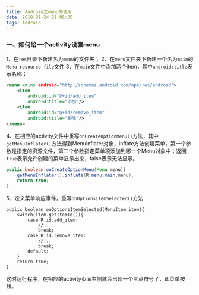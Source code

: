 ```yaml
---
title: Android之menu的使用
date: 2018-01-24 21:06:30
tags: Android
---
```

### 一、如何给一个activity设置menu
1、在`res`目录下新建名为`menu`的文件夹；
2、在`menu`文件夹下新建一个名为`main`的 `Menu resource file`文件
3、在`main`文件中添加两个item，其中`android:title`表示名称；

```xml
<menu xmlns android="http:/schemas.android.com/apk/res/android">
    <item
        android:id="@+id/add_item"
        android:title="添加"/>
    <item
        android:id="@+id/remove_item"
        android:title="删除"/>
</menu>
```
4、在相应的activity文件中重写`onCreateOptionMenu()`方法，其中`getMenuInflater()`方法得到MenuInflater对象，inflate方法创建菜单，第一个参数是指定的资源文件，第二个参数指定菜单项添加到哪一个Menu对象中；返回`true`表示允许创建的菜单显示出来，false表示无法显示。

```Java
public boolean onCreateOptionMenu(Menu menu){
    getMenuInflater().inflate(R.menu.main,menu);
    return true;
}
```

5、定义菜单响应事件，重写`onOptionsItemSelected()`方法
```
public boolean onOptionsItemSelected(MenuItem item){
    switch(item.getItemId()){
        case R.id.add_item:
            //...
            break;
        case R.id.remove_item:
            //...
            break;
        default:
    }
    return true;
}
```

这时运行程序，在相应的activity页面右侧就会出现一个三点符号了，即菜单按钮。
